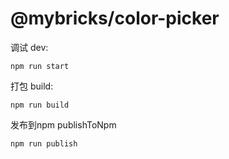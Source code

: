 # @mybricks/color-picker

调试 dev:
```
npm run start
```
打包 build:
```
npm run build
```
发布到npm publishToNpm
```
npm run publish
```